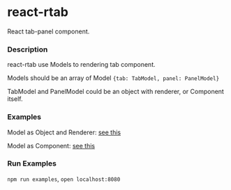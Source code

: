 # react-rtab
React tab-panel component.

### Description
react-rtab use Models to rendering tab component.

Models should be an array of Model `{tab: TabModel, panel: PanelModel}`

TabModel and PanelModel could be an object with renderer, or Component itself.

### Examples
Model as Object and Renderer: [see this](https://github.com/FourwingsY/react-rtab/blob/master/examples/withModel/app.js#L13)

Model as Component: [see this](https://github.com/FourwingsY/react-rtab/blob/master/examples/withComponent/app.js#L13)

### Run Examples
`npm run examples`, `open localhost:8080`
